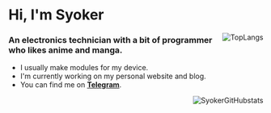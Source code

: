 # Hi, I'm Syoker

<div align=right>
    <img align="right" src=https://github-readme-stats.vercel.app/api/top-langs/?username=Syoker&layout=compact alt=TopLangs>
</div>

### An electronics technician with a bit of programmer who likes anime and manga.

- I usually make modules for my device.
- I'm currently working on my personal website and blog.
- You can find me on **[Telegram](https://t.me/Syoker)**.

<div align=right>
    <img align="right" src=https://github-readme-stats.vercel.app/api?username=Syoker&show_icons=true alt=SyokerGitHubstats>
</div>


